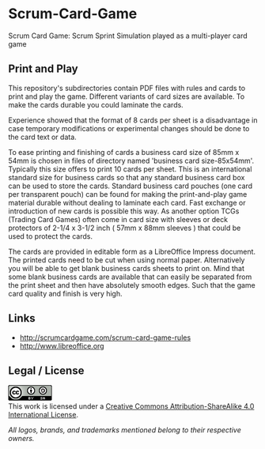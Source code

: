 # Scrum-Card-Game

Scrum Card Game: Scrum Sprint Simulation played as a multi-player card game

## Print and Play

This repository's subdirectories contain PDF files with rules and
cards to print and play the game. Different variants of card
sizes are available. To make the cards durable you could laminate
the cards.

Experience showed that the format of 8 cards per sheet is a
disadvantage in case temporary modifications or experimental
changes should be done to the card text or data.

To ease printing and finishing of cards a business card size of
85mm x 54mm is chosen in files of directory named
'business card size-85x54mm'. Typically this size offers to print
10 cards per sheet. This is an international standard size for
business cards so that any standard business card box can be used
to store the cards. Standard business card pouches (one card per
transparent pouch) can be found for making the print-and-play game
material durable without dealing to laminate each card. Fast
exchange or introduction of new cards is possible this way.
As another option TCGs (Trading Card Games) often come in card
size with sleeves or deck protectors of 2-1/4 x 3-1/2 inch
( 57mm x 88mm sleeves ) that could be used to protect the cards.

The cards are provided in editable form as a LibreOffice Impress
document. The printed cards need to be cut when using normal paper.
Alternatively you will be able to get blank business cards sheets to
print on. Mind that some blank business cards are available that
can easily be separated from the print sheet and then have absolutely
smooth edges. Such that the game card quality and finish is very
high.

## Links

* http://scrumcardgame.com/scrum-card-game-rules
* http://www.libreoffice.org

## Legal / License

<a rel='license' href='http://creativecommons.org/licenses/by-sa/4.0'><img alt='Creative Commons License' style='border-width:0' src='res/cc_by_sa-88x31.png' /></a><br />This work is licensed under a <a rel='license' href='http://creativecommons.org/licenses/by-sa/4.0'>Creative Commons Attribution-ShareAlike 4.0 International License</a>.

_All logos, brands, and trademarks mentioned belong to their respective owners._
